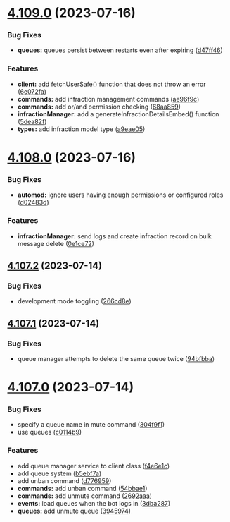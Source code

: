 # [4.109.0](https://github.com/onesoft-sudo/sudobot/compare/v4.108.0...v4.109.0) (2023-07-16)


### Bug Fixes

* **queues:** queues persist between restarts even after expiring ([d47ff46](https://github.com/onesoft-sudo/sudobot/commit/d47ff4661d3597504686e751007c65f92374eee3))


### Features

* **client:** add fetchUserSafe() function that does not throw an error ([6e072fa](https://github.com/onesoft-sudo/sudobot/commit/6e072fad918c405feb9023d139a845d980bc1617))
* **commands:** add infraction management commands ([ae96f9c](https://github.com/onesoft-sudo/sudobot/commit/ae96f9c8e7dcaa97b739bb5988efc901d02c64a3))
* **commands:** add or/and permission checking ([68aa859](https://github.com/onesoft-sudo/sudobot/commit/68aa859c663372342ca1ad685b4977532c09c181))
* **infractionManager:** add a generateInfractionDetailsEmbed() function ([5dea82f](https://github.com/onesoft-sudo/sudobot/commit/5dea82f559fb820b23ce1a56bb6f9ab52b9c835c))
* **types:** add infraction model type ([a9eae05](https://github.com/onesoft-sudo/sudobot/commit/a9eae05d565e4a46495458463b3319294880b3ed))



# [4.108.0](https://github.com/onesoft-sudo/sudobot/compare/v4.107.2...v4.108.0) (2023-07-16)


### Bug Fixes

* **automod:** ignore users having enough permissions or configured roles ([d02483d](https://github.com/onesoft-sudo/sudobot/commit/d02483d7b3c2b621037b92bf42ee833180f5d653))


### Features

* **infractionManager:** send logs and create infraction record on bulk message delete ([0e1ce72](https://github.com/onesoft-sudo/sudobot/commit/0e1ce72c126be29203c144828694a308d15773ec))



## [4.107.2](https://github.com/onesoft-sudo/sudobot/compare/v4.107.1...v4.107.2) (2023-07-14)


### Bug Fixes

* development mode toggling ([266cd8e](https://github.com/onesoft-sudo/sudobot/commit/266cd8eb53db8f511bf5ae372db22062ee1d1f86))



## [4.107.1](https://github.com/onesoft-sudo/sudobot/compare/v4.107.0...v4.107.1) (2023-07-14)


### Bug Fixes

* queue manager attempts to delete the same queue twice ([94bfbba](https://github.com/onesoft-sudo/sudobot/commit/94bfbba077ccad45434ad0c09f7a7f5c4daf0abf))



# [4.107.0](https://github.com/onesoft-sudo/sudobot/compare/v4.106.0...v4.107.0) (2023-07-14)


### Bug Fixes

* specify a queue name in mute command ([304f9f1](https://github.com/onesoft-sudo/sudobot/commit/304f9f18dd276740743917c9f6b62e5b5edd0235))
* use queues ([c0114b9](https://github.com/onesoft-sudo/sudobot/commit/c0114b92205fdb4c00a82bfb9bb4cecc4045e915))


### Features

* add queue manager service to client class ([f4e6e1c](https://github.com/onesoft-sudo/sudobot/commit/f4e6e1c14e012cb899a3a9359ce77c1d747cfc5d))
* add queue system ([b5ebf7a](https://github.com/onesoft-sudo/sudobot/commit/b5ebf7a538309f11d0707a7e36f1a641223b89f6))
* add unban command ([d776959](https://github.com/onesoft-sudo/sudobot/commit/d776959279adb91c97a643dd1d1e0a73d6a3a950))
* **commands:** add unban command ([54bbae1](https://github.com/onesoft-sudo/sudobot/commit/54bbae115adab7ad9284706bcff7aad4bbc609e5))
* **commands:** add unmute command ([2692aaa](https://github.com/onesoft-sudo/sudobot/commit/2692aaa74e3926a53642c320bf44d995023faff6))
* **events:** load queues when the bot logs in ([3dba287](https://github.com/onesoft-sudo/sudobot/commit/3dba28739a3824d2a6c5200764eaf66bc2b40fd5))
* **queues:** add unmute queue ([3945974](https://github.com/onesoft-sudo/sudobot/commit/3945974e14d407cb2102d09ebe16535a462c4aa8))



